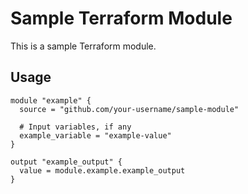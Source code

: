 # Sample Terraform Module

This is a sample Terraform module.

## Usage

```hcl
module "example" {
  source = "github.com/your-username/sample-module"

  # Input variables, if any
  example_variable = "example-value"
}

output "example_output" {
  value = module.example.example_output
}
